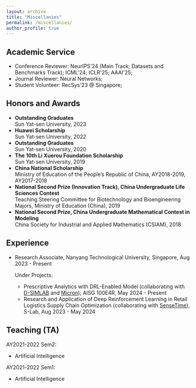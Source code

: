 ```yaml
---
layout: archive
title: "Miscellanies"
permalink: /miscellanies/
author_profile: true
---
```


## Academic Service

* Conference Reviewer: NeurIPS'24 (Main Track; Datasets and Benchmarks Track); ICML'24; ICLR'25; AAAI'25;
* Journal Reviewer: Neural Networks;
* Student Volunteer: RecSys'23 @ Singapore;


## Honors and Awards

- **Outstanding Graduates**  
Sun Yat-sen University, 2023
- **Huawei Scholarship**  
Sun Yat-sen University, 2022
- **Outstanding Graduates**  
Sun Yat-sen University, 2020
- **The 10th Li Xuerou Foundation Scholarship**  
Sun Yat-sen University, 2019
- **China National Scholarship**  
Ministry of Education of the People’s Republic of China, AY2018-2019, AY2017-2018
- **National Second Prize (Innovation Track), China Undergraduate Life Sciences Contest**  
Teaching Steering Committee for Biotechnology and Bioengineering Majors, Ministry of Education (China), 2019
- **National Second Prize, China Undergraduate Mathematical Contest in Modeling**  
China Society for Industrial and Applied Mathematics (CSIAM), 2018

## Experience

- Research Associate, Nanyang Technological University, Singapore, Aug 2023 - Present
  
  Under Projects:
  - Prescriptive Analytics with DRL-Enabled Model (collaborating with [D-SIMLAB](https://d-simlab.com/) and [Micron](https://www.micron.com/)), AISG 100E4R, May 2024 - Present
  - Research and Application of Deep Reinforcement Learning in Retail Logistics Supply Chain Optimization (collaborating with [SenseTime](https://www.sensetime.com/en)), S-Lab, Aug 2023 - May 2024
 
## Teaching (TA)

AY2021-2022 Sem2:
* Artificial Intelligence
  
AY2021-2022 Sem1:
* Artificial Intelligence

  
    
